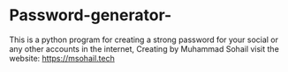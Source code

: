 # Password-generator-
This is a python program for creating a strong password for your social or any other accounts in the internet, Creating by Muhammad Sohail
visit the website: https://msohail.tech
